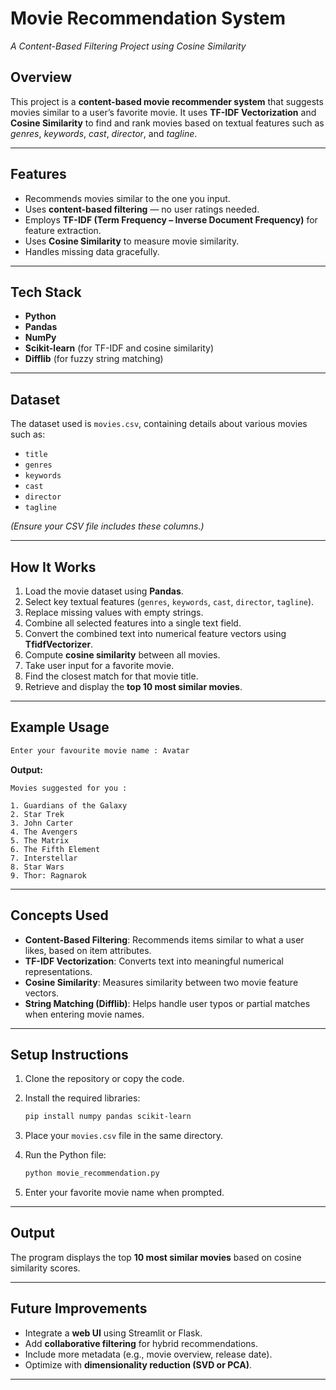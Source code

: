 

#  Movie Recommendation System

*A Content-Based Filtering Project using Cosine Similarity*

## Overview

This project is a **content-based movie recommender system** that suggests movies similar to a user’s favorite movie. It uses **TF-IDF Vectorization** and **Cosine Similarity** to find and rank movies based on textual features such as *genres*, *keywords*, *cast*, *director*, and *tagline*.

---

## Features

* Recommends movies similar to the one you input.
* Uses **content-based filtering** — no user ratings needed.
* Employs **TF-IDF (Term Frequency – Inverse Document Frequency)** for feature extraction.
* Uses **Cosine Similarity** to measure movie similarity.
* Handles missing data gracefully.

---

## Tech Stack

* **Python**
* **Pandas**
* **NumPy**
* **Scikit-learn** (for TF-IDF and cosine similarity)
* **Difflib** (for fuzzy string matching)

---

##  Dataset

The dataset used is `movies.csv`, containing details about various movies such as:

* `title`
* `genres`
* `keywords`
* `cast`
* `director`
* `tagline`

*(Ensure your CSV file includes these columns.)*

---

##  How It Works

1. Load the movie dataset using **Pandas**.
2. Select key textual features (`genres`, `keywords`, `cast`, `director`, `tagline`).
3. Replace missing values with empty strings.
4. Combine all selected features into a single text field.
5. Convert the combined text into numerical feature vectors using **TfidfVectorizer**.
6. Compute **cosine similarity** between all movies.
7. Take user input for a favorite movie.
8. Find the closest match for that movie title.
9. Retrieve and display the **top 10 most similar movies**.

---

##  Example Usage

```bash
Enter your favourite movie name : Avatar
```

**Output:**

```
Movies suggested for you :

1. Guardians of the Galaxy  
2. Star Trek  
3. John Carter  
4. The Avengers  
5. The Matrix  
6. The Fifth Element  
7. Interstellar  
8. Star Wars  
9. Thor: Ragnarok  
```

---

##  Concepts Used

* **Content-Based Filtering**: Recommends items similar to what a user likes, based on item attributes.
* **TF-IDF Vectorization**: Converts text into meaningful numerical representations.
* **Cosine Similarity**: Measures similarity between two movie feature vectors.
* **String Matching (Difflib)**: Helps handle user typos or partial matches when entering movie names.

---

##  Setup Instructions

1. Clone the repository or copy the code.
2. Install the required libraries:

   ```bash
   pip install numpy pandas scikit-learn
   ```
3. Place your `movies.csv` file in the same directory.
4. Run the Python file:

   ```bash
   python movie_recommendation.py
   ```
5. Enter your favorite movie name when prompted.

---

## Output

The program displays the top **10 most similar movies** based on cosine similarity scores.

---

##  Future Improvements

* Integrate a **web UI** using Streamlit or Flask.
* Add **collaborative filtering** for hybrid recommendations.
* Include more metadata (e.g., movie overview, release date).
* Optimize with **dimensionality reduction (SVD or PCA)**.

---


